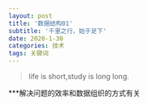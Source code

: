 ```yaml
---
layout: post
title: '数据结构01'
subtitle: '千里之行，始于足下'
date: 2020-1-30
categories: 技术
tags: 关键词
---
```




>life is short,study is long long.

***解决问题的效率和数据组织的方式有关
